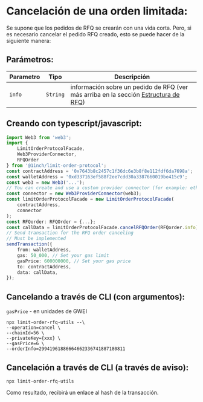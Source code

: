 # Cancelación de una orden limitada:

Se supone que los pedidos de RFQ se crearán con una vida corta.
Pero, si es necesario cancelar el pedido RFQ creado, esto se puede hacer de la siguiente manera:

## Parámetros:

| Parametro | Tipo     | Descripción                                                                                           |
| --------- | -------- | ----------------------------------------------------------------------------------------------------- |
| `info`    | `String` | información sobre un pedido de RFQ (ver más arriba en la sección [Estructura de RFQ](./limit-order-rfq-structure.md)) |

## Creando con typescript/javascript:

```typescript
import Web3 from 'web3';
import {
    LimitOrderProtocolFacade,
    Web3ProviderConnector,
    RFQOrder
} from '@1inch/limit-order-protocol';
const contractAddress = '0x7643b8c2457c1f36dc6e3b8f8e112fdf6da7698a';
const walletAddress = '0xd337163ef588f2ee7cdd30a3387660019be415c9';
const web3 = new Web3('...');
// You can create and use a custom provider connector (for example: ethers)
const connector = new Web3ProviderConnector(web3);
const limitOrderProtocolFacade = new LimitOrderProtocolFacade(
    contractAddress,
    connector
);
const RFQorder: RFQOrder = {...};
const callData = limitOrderProtocolFacade.cancelRFQOrder(RFQorder.info);
// Send transaction for the RFQ order canceling
// Must be implemented
sendTransaction({
    from: walletAddress,
    gas: 50_000, // Set your gas limit
    gasPrice: 600000000, // Set your gas price
    to: contractAddress,
    data: callData,
});
```

## Cancelando a través de CLI (con argumentos):

`gasPrice` - en unidades de GWEI

```shell
npx limit-order-rfq-utils --\
--operation=cancel \
--chainId=56 \
--privateKey={xxx} \
--gasPrice=6 \
--orderInfo=29941961886664662336741887180811
```

## Cancelación a través de CLI (a través de aviso):

```shell
npx limit-order-rfq-utils
```

Como resultado, recibirá un enlace al hash de la transacción.
